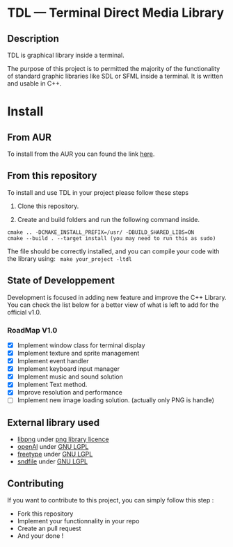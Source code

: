 # TDL — Terminal Direct Media Library

## Description

TDL is graphical library inside a terminal.

The purpose of this project is to permitted the majority of the functionality of standard graphic libraries like SDL or SFML inside a terminal. It is written and usable in C++.

# Install

## From AUR

To install from the AUR you can found the link [here](https://aur.archlinux.org/packages/tdl_terminal_directmedia_library).

## From this repository

To install and use TDL in your project please follow these steps    

1. Clone this repository.

2. Create and build folders and run the following command inside.
```
cmake .. -DCMAKE_INSTALL_PREFIX=/usr/ -DBUILD_SHARED_LIBS=ON
cmake --build . --target install (you may need to run this as sudo)
```
The file should be correctly installed, and you can compile your code with the library using:
``` make your_project -ltdl```

## State of Developpement

Development is focused in adding new feature and improve the C++ Library. You can check the list below for a better view of what is left to add for the official v1.0.

### RoadMap V1.0
- [x] Implement window class for terminal display
- [x] Implement texture and sprite management
- [x] Implement event handler
- [x] Implement keyboard input manager
- [x] Implement music and sound solution
- [x] Implement Text method.
- [x] Improve resolution and performance
- [ ] Implement new image loading solution. (actually only PNG is handle)

## External library used
- [libpng](https://github.com/pnggroup/libpng) under [png library licence](https://spdx.org/licenses/libpng-2.0.html)
- [openAl](https://www.openal.org/) under [GNU LGPL](https://www.gnu.org/licenses/lgpl-2.1.html)
- [freetype](https://www.freetype.org/) under [GNU LGPL](https://www.gnu.org/licenses/lgpl-2.1.html)
- [sndfile](http://www.mega-nerd.com/libsndfile/) under [GNU LGPL](https://www.gnu.org/licenses/lgpl-2.1.html)

## Contributing

 If you want to contribute to this project, you can simply follow this step :

- Fork this repository
- Implement your functionnality in your repo
- Create an pull request
- And your done !